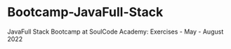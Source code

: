 # Bootcamp-JavaFull-Stack
JavaFull Stack Bootcamp at SoulCode Academy: Exercises - May - August 2022
